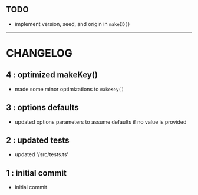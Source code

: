 ## TODO

- implement version, seed, and origin in `makeID()`

---

# CHANGELOG

## 4 : optimized makeKey()
- made some minor optimizations to `makeKey()`

## 3 : options defaults
- updated options parameters to assume defaults if no value is provided

## 2 : updated tests
- updated '/src/tests.ts'

## 1 : initial commit
- initial commit
